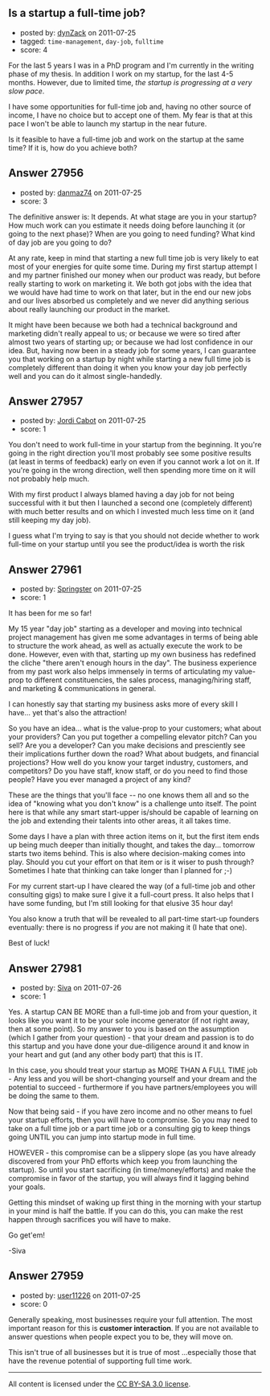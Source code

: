 ## Is a startup a full-time job?

- posted by: [dynZack](https://stackexchange.com/users/-1/4095-dynzack) on 2011-07-25
- tagged: `time-management`, `day-job`, `fulltime`
- score: 4

For the last 5 years I was in a PhD program and I'm currently in the writing phase of my thesis. In addition I work on my startup, for the last 4-5 months. However, due to limited time, *the startup is progressing at a very slow pace*.

I have some opportunities for full-time job and, having no other source of income, I have no choice but to accept one of them. My fear is that at this pace I won't be able to launch my startup in the near future.

Is it feasible to have a full-time job and work on the startup at the same time? If it is, how do you achieve both?








## Answer 27956

- posted by: [danmaz74](https://stackexchange.com/users/-1/12083-danmaz74) on 2011-07-25
- score: 3

The definitive answer is: It depends. At what stage are you in your startup? How much work can you estimate it needs doing before launching it (or going to the next phase)? When are you going to need funding? What kind of day job are you going to do?

At any rate, keep in mind that starting a new full time job is very likely to eat most of your energies for quite some time. During my first startup attempt I and my partner finished our money when our product was ready, but before really starting to work on marketing it. We both got jobs with the idea that we would have had time to work on that later, but in the end our new jobs and our lives absorbed us completely and we never did anything serious about really launching our product in the market.

It might have been because we both had a technical background and marketing didn't really appeal to us; or because we were so tired after almost two years of starting up; or because we had lost confidence in our idea. But, having now been in a steady job for some years, I can guarantee you that working on a startup by night while starting a new full time job is completely different than doing it when you know your day job perfectly well and you can do it almost single-handedly.


## Answer 27957

- posted by: [Jordi Cabot](https://stackexchange.com/users/-1/12150-jordi-cabot) on 2011-07-25
- score: 1

You don't need to work full-time in your startup from the beginning. It you're going in the right direction you'll most probably see some positive results (at least in terms of feedback) early on even if you cannot work a lot on it. If you're going in the wrong direction, well then spending more time on it will not probably help much.

With my first product I always blamed having a day job for not being successful with it but then I launched a second one (completely different) with much better results and on which I invested much less time on it (and still keeping my day job). 

I guess what I'm trying to say is that you should not decide whether to work full-time on your startup until you see the product/idea is worth the risk


## Answer 27961

- posted by: [Springster](https://stackexchange.com/users/-1/12203-springster) on 2011-07-25
- score: 1

It has been for me so far! 

My 15 year "day job" starting as a developer and moving into technical project management has given me some advantages in terms of being able to structure the work ahead, as well as actually execute the work to be done. However, even with that, starting up my own business has redefined the cliche "there aren't enough hours in the day". The business experience from my past work also helps immensely in terms of articulating my value-prop to different constituencies, the sales process, managing/hiring staff, and marketing & communications in general.

I can honestly say that starting my business asks more of every skill I have... yet that's also the attraction! 

So you have an idea... what is the value-prop to your customers; what about your providers? Can you put together a compelling elevator pitch? Can you sell? Are you a developer? Can you make decisions and presciently see their implications further down the road? What about budgets, and financial projections? How well do you know your target industry, customers, and competitors? Do you have staff, know staff, or do you need to find those people? Have you ever managed a project of any kind? 

These are the things that you'll face -- no one knows them all and so the idea of "knowing what you don't know" is a challenge unto itself. The point here is that while any smart start-upper is/should be capable of learning on the job and extending their talents into other areas, it all takes time. 

Some days I have a plan with three action items on it, but the first item ends up being much deeper than initially thought, and takes the day... tomorrow starts two items behind. This is also where decision-making comes into play. Should you cut your effort on that item or is it wiser to push through? Sometimes I hate that thinking can take longer than I planned for ;-)

For my current start-up I have cleared the way (of a full-time job and other consulting gigs) to make sure I give it a full-court press. It also helps that I have some funding, but I'm still looking for that elusive 35 hour day!

You also know a truth that will be revealed to all part-time start-up founders eventually: there is no progress if *you* are not making it (I hate that one).

Best of luck! 


## Answer 27981

- posted by: [Siva](https://stackexchange.com/users/-1/12039-siva) on 2011-07-26
- score: 1

Yes. A startup CAN BE MORE than a full-time job and from your question, it looks like you want it to be your sole income generator (if not right away, then at some point). So my answer to you is based on the assumption (which I gather from your question) - that your dream and passion is to do this startup and you have done your due-diligence around it and know in your heart and gut (and any other body part) that this is IT.

In this case, you should treat your startup as MORE THAN A FULL TIME job - Any less and you will be short-changing yourself and your dream and the potential to succeed - furthermore if you have partners/employees you will be doing the same to them.

Now that being said - if you have zero income and no other means to fuel your startup efforts, then you will have to compromise. So you may need to take on a full time job or a part time job or a consulting gig to keep things going UNTIL you can jump into startup mode in full time.

HOWEVER - this compromise can be a slippery slope (as you have already discovered from your PhD efforts which keep you from launching the startup). So until you start sacrificing (in time/money/efforts) and make the compromise in favor of the startup, you will always find it lagging behind your goals.

Getting this mindset of waking up first thing in the morning with your startup in your mind is half the battle. If you can do this, you can make the rest happen through sacrifices you will have to make.

Go get'em!

-Siva


## Answer 27959

- posted by: [user11226](https://stackexchange.com/users/-1/11226-user11226) on 2011-07-25
- score: 0

Generally speaking, most businesses require your full attention. The most important reason for this is **customer interaction**. If you are not available to answer questions when people expect you to be, they will move on. 

This isn't true of all businesses but it is true of most ...especially those that have the revenue potential of supporting full time work.



---

All content is licensed under the [CC BY-SA 3.0 license](https://creativecommons.org/licenses/by-sa/3.0/).
